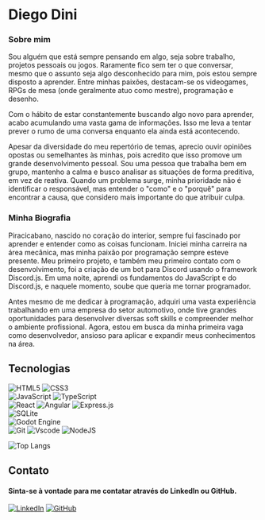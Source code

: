 # Diego Dini 

### Sobre mim
Sou alguém que está sempre pensando em algo, seja sobre trabalho, projetos pessoais ou jogos. Raramente fico sem ter o que conversar, mesmo que o assunto seja algo desconhecido para mim, pois estou sempre disposto a aprender. Entre minhas paixões, destacam-se os videogames, RPGs de mesa (onde geralmente atuo como mestre), programação e desenho.

Com o hábito de estar constantemente buscando algo novo para aprender, acabo acumulando uma vasta gama de informações. Isso me leva a tentar prever o rumo de uma conversa enquanto ela ainda está acontecendo.

Apesar da diversidade do meu repertório de temas, aprecio ouvir opiniões opostas ou semelhantes às minhas, pois acredito que isso promove um grande desenvolvimento pessoal. Sou uma pessoa que trabalha bem em grupo, mantenho a calma e busco analisar as situações de forma preditiva, em vez de reativa. Quando um problema surge, minha prioridade não é identificar o responsável, mas entender o "como" e o "porquê" para encontrar a causa, que considero mais importante do que atribuir culpa.

### Minha Biografia
Piracicabano, nascido no coração do interior, sempre fui fascinado por aprender e entender como as coisas funcionam. Iniciei minha carreira na área mecânica, mas minha paixão por programação sempre esteve presente. Meu primeiro projeto, e também meu primeiro contato com o desenvolvimento, foi a criação de um bot para Discord usando o framework Discord.js. Em uma noite, aprendi os fundamentos do JavaScript e do Discord.js, e naquele momento, soube que queria me tornar programador.

Antes mesmo de me dedicar à programação, adquiri uma vasta experiência trabalhando em uma empresa do setor automotivo, onde tive grandes oportunidades para desenvolver diversas soft skills e compreender melhor o ambiente profissional. Agora, estou em busca da minha primeira vaga como desenvolvedor, ansioso para aplicar e expandir meus conhecimentos na área.

## Tecnologias
![HTML5](https://img.shields.io/badge/HTML5-E34F26?style=for-the-badge&logo=html5&logoColor=white)
![CSS3](https://img.shields.io/badge/CSS3-1572B6?style=for-the-badge&logo=css3&logoColor=white)
<br>
![JavaScript](https://img.shields.io/badge/JavaScript-F7DF1E?style=for-the-badge&logo=javascript&logoColor=black)
![TypeScript](https://img.shields.io/badge/TypeScript-007ACC?style=for-the-badge&logo=typescript&logoColor=white)
<br>
![React](https://img.shields.io/badge/React-20232A?style=for-the-badge&logo=react&logoColor=61DAFB)
![Angular](https://img.shields.io/badge/Angular-DD0031?style=for-the-badge&logo=angular&logoColor=white)
![Express.js](https://img.shields.io/badge/express.js-%23404d59.svg?style=for-the-badge&logo=express&logoColor=%2361DAFB)
<BR>
![SQLite](https://img.shields.io/badge/SQLite-000?style=for-the-badge&logo=sqlite&logoColor=07405E)
<BR>
![Godot Engine](https://img.shields.io/badge/GODOT-%23FFFFFF.svg?style=for-the-badge&logo=godot-engine)
<BR>
![Git](https://img.shields.io/badge/GIT-E44C30?style=for-the-badge&logo=git&logoColor=white)
![Vscode](https://img.shields.io/badge/Vscode-007ACC?style=for-the-badge&logo=visual-studio-code&logoColor=white)
![NodeJS](https://img.shields.io/badge/node.js-6DA55F?style=for-the-badge&logo=node.js&logoColor=white)

![Top Langs](https://github-readme-stats-git-masterrstaa-rickstaa.vercel.app/api/top-langs/?username=diego-dini&layout=compact&bg_color=000&border_color=30A3DC&title_color=E94D5F&text_color=FFF)

## Contato
#### Sinta-se à vontade para me contatar através do LinkedIn ou GitHub. <br>
[![LinkedIn](https://img.shields.io/badge/LinkedIn-0077B5?style=for-the-badge&logo=linkedin&logoColor=white)](https://www.linkedin.com/in/diego-ferraz-dini-61307b17a/)
[![GitHub](https://img.shields.io/badge/GitHub-100000?style=for-the-badge&logo=github&logoColor=white)](https://github.com/diego-dini)
